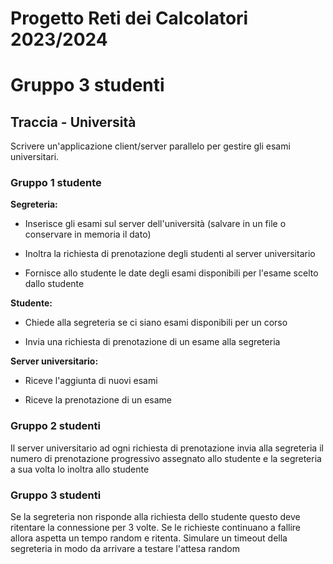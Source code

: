 
# Progetto Reti dei Calcolatori 2023/2024 
# Gruppo 3 studenti

## Traccia - Università
Scrivere un'applicazione client/server parallelo per gestire gli esami universitari.

### Gruppo 1 studente

**Segreteria:**

- Inserisce gli esami sul server dell'università (salvare in un file o conservare in memoria il dato)

- Inoltra la richiesta di prenotazione degli studenti al server universitario

- Fornisce allo studente le date degli esami disponibili per l'esame scelto dallo studente


**Studente:**

- Chiede alla segreteria se ci siano esami disponibili per un corso

- Invia una richiesta di prenotazione di un esame alla segreteria


**Server universitario:**

- Riceve l'aggiunta di nuovi esami

- Riceve la prenotazione di un esame

### Gruppo 2 studenti

Il server universitario ad ogni richiesta di prenotazione invia alla segreteria il numero di prenotazione progressivo assegnato allo studente e la segreteria a sua volta lo inoltra allo studente 

### Gruppo 3 studenti

Se la segreteria non risponde alla richiesta dello studente questo deve ritentare la connessione per 3 volte. Se le richieste continuano a  fallire allora aspetta un tempo random e ritenta. Simulare un timeout della segreteria in modo da arrivare a testare l'attesa random
